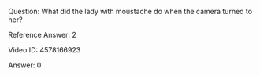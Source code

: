 Question: What did the lady with moustache do when the camera turned to her?

Reference Answer: 2

Video ID: 4578166923

Answer: 0

